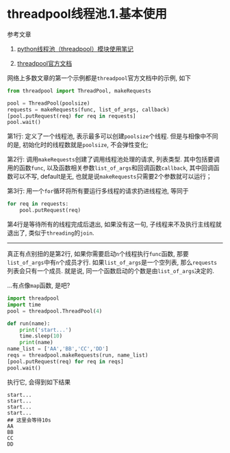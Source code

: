 # threadpool线程池.1.基本使用

参考文章

1. [python线程池（threadpool）模块使用笔记](http://www.cnblogs.com/xiaozi/p/6182990.html)

2. [threadpool官方文档](https://chrisarndt.de/projects/threadpool/api/)

网络上多数文章的第一个示例都是`threadpool`官方文档中的示例, 如下

```py
from threadpool import ThreadPool, makeRequests

pool = ThreadPool(poolsize)
requests = makeRequests(func, list_of_args, callback)
[pool.putRequest(req) for req in requests]
pool.wait()
```

第1行: 定义了一个线程池, 表示最多可以创建`poolsize`个线程. 但是与相像中不同的是, 初始化时的线程数就是`poolsize`, 不会弹性变化;

第2行: 调用`makeRequests`创建了调用线程池处理的请求, 列表类型. 其中包括要调用的函数`func`, 以及函数相关参数`list_of_args`和回调函数`callback`, 其中回调函数可以不写, default是无, 也就是说`makeRequests`只需要2个参数就可以运行；

第3行: 用一个`for`循环将所有要运行多线程的请求扔进线程池, 等同于

```py
for req in requests:
    pool.putRequest(req) 
```

第4行是等待所有的线程完成后退出, 如果没有这一句, 子线程来不及执行主线程就退出了, 类似于`threading`的`join`.

------

真正有点别扭的是第2行, 如果你需要启动`n`个线程执行`func`函数, 那要`list_of_args`中有`n`个成员才行. 如果`list_of_args`是一个空列表, 那么`requests`列表会只有一个成员. 就是说, 同一个函数启动的个数是由`list_of_args`决定的.

...有点像`map`函数, 是吧?

```py
import threadpool
import time
pool = threadpool.ThreadPool(4)

def run(name):
    print('start...')
    time.sleep(10)
    print(name)
name_list = ['AA','BB','CC','DD']
reqs = threadpool.makeRequests(run, name_list)
[pool.putRequest(req) for req in reqs]
pool.wait()
```

执行它, 会得到如下结果

```
start...
start...
start...
start...
## 这里会等待10s
AA
BB
CC
DD
```
